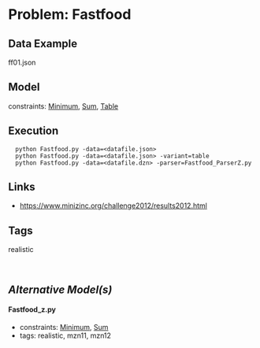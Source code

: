 # Problem: Fastfood

## Data Example
  ff01.json

## Model
  constraints: [Minimum](https://pycsp.org/documentation/constraints/Minimum), [Sum](https://pycsp.org/documentation/constraints/Sum), [Table](https://pycsp.org/documentation/constraints/Table)

## Execution
```
  python Fastfood.py -data=<datafile.json>
  python Fastfood.py -data=<datafile.json> -variant=table
  python Fastfood.py -data=<datafile.dzn> -parser=Fastfood_ParserZ.py
```

## Links
  - https://www.minizinc.org/challenge2012/results2012.html

## Tags
  realistic

<br />

## _Alternative Model(s)_

#### Fastfood_z.py
 - constraints: [Minimum](https://pycsp.org/documentation/constraints/Minimum), [Sum](https://pycsp.org/documentation/constraints/Sum)
 - tags: realistic, mzn11, mzn12
